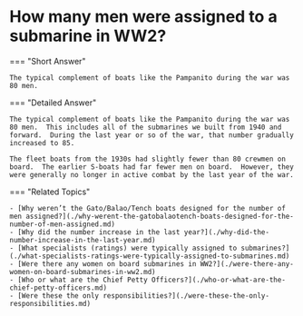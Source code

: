 # How many men were assigned to a submarine in WW2?


=== "Short Answer"

    The typical complement of boats like the Pampanito during the war was 80 men.
=== "Detailed Answer"

    The typical complement of boats like the Pampanito during the war was 80 men.  This includes all of the submarines we built from 1940 and forward.  During the last year or so of the war, that number gradually increased to 85.

    The fleet boats from the 1930s had slightly fewer than 80 crewmen on board.  The earlier S-boats had far fewer men on board.  However, they were generally no longer in active combat by the last year of the war.
=== "Related Topics"

    - [Why weren’t the Gato/Balao/Tench boats designed for the number of men assigned?](./why-werent-the-gatobalaotench-boats-designed-for-the-number-of-men-assigned.md)
    - [Why did the number increase in the last year?](./why-did-the-number-increase-in-the-last-year.md)
    - [What specialists (ratings) were typically assigned to submarines?](./what-specialists-ratings-were-typically-assigned-to-submarines.md)
    - [Were there any women on board submarines in WW2?](./were-there-any-women-on-board-submarines-in-ww2.md)
    - [Who or what are the Chief Petty Officers?](./who-or-what-are-the-chief-petty-officers.md)
    - [Were these the only responsibilities?](./were-these-the-only-responsibilities.md)